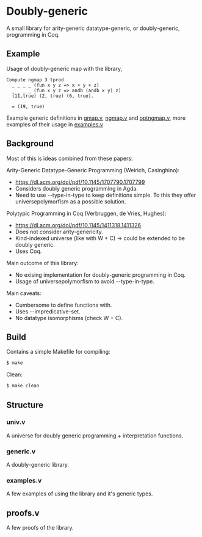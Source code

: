 # Doubly-generic

A small library for arity-generic datatype-generic, or doubly-generic, programming in Coq.

## Example

Usage of doubly-generic map with the library,

```coq
Compute ngmap 3 tprod
  _ _ _ _ (fun x y z => x + y + z)
  _ _ _ _ (fun x y z => andb (andb x y) z)
  (11,true) (2, true) (6, true).
```
```coq
  = (19, true)
```

Example generic definitions in [gmap.v](gmap.v), [ngmap.v](ngmap) and
[optngmap.v](optngmap.v), more examples of their usage in [examples.v](examples.v)

## Background

Most of this is ideas combined from these papers:

Arity-Generic Datatype-Generic Programming (Weirich, Casinghino):
- https://dl.acm.org/doi/pdf/10.1145/1707790.1707799
- Considers doubly generic programming in Agda.
- Need to use --type-in-type to keep definitions simple. To this they offer universepolymorfism as a possible solution.

Polytypic Programming in Coq (Verbruggen, de Vries, Hughes):
- https://dl.acm.org/doi/pdf/10.1145/1411318.1411326
- Does not consider arity-genericity.
- Kind-indexed universe (like with W + C) -> could be extended to be doubly generic.
- Uses Coq.

Main outcome of this library:

- No exising implementation for doubly-generic programming in Coq.
- Usage of universepolymorfism to avoid --type-in-type.

Main caveats:

- Cumbersome to define functions with.
- Uses --impredicative-set.
- No datatype isomorphisms (check W + C).

## Build

Contains a simple Makefile for compiling:
```bash
$ make
```

Clean:
```bash
$ make clean
```

## Structure

### univ.v

A universe for doubly generic programming + interpretation functions.

### generic.v

A doubly-generic library.

### examples.v

A few examples of using the library and it's generic types.

## proofs.v

A few proofs of the library.

